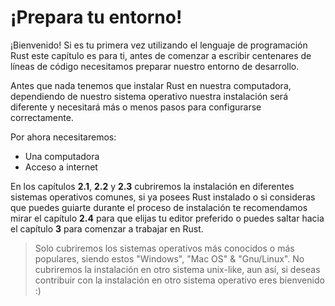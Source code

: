 # ¡Prepara tu entorno!

¡Bienvenido! Si es tu primera vez utilizando el lenguaje de programación Rust
este capítulo es para ti, antes de comenzar a escribir centenares de líneas de
código necesitamos preparar nuestro entorno de desarrollo.

Antes que nada tenemos que instalar Rust en nuestra computadora, dependiendo de
nuestro sistema operativo nuestra instalación será diferente y necesitará más o
menos pasos para configurarse correctamente.

Por ahora necesitaremos:

* Una computadora
* Acceso a internet

En los capítulos **2.1**, **2.2** y **2.3** cubriremos la instalación en
diferentes sistemas operativos comunes, si ya posees Rust instalado o si
consideras que puedes guiarte durante el proceso de instalación te
recomendamos mirar el capítulo **2.4** para que elijas tu editor preferido
o puedes saltar hacia el capítulo **3** para comenzar a trabajar en Rust.

> Solo cubriremos los sistemas operativos más conocidos o más populares, siendo
> estos "Windows", "Mac OS" & "Gnu/Linux". No cubriremos la instalación en otro
> sistema unix-like, aun así, si deseas contribuir con la instalación en otro
> sistema operativo eres bienvenido :)